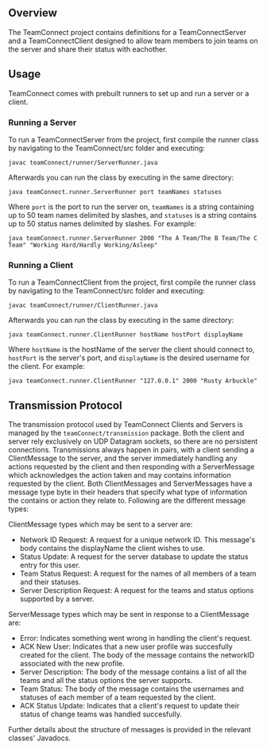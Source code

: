 ## Overview

 The TeamConnect project contains definitions for a TeamConnectServer and a TeamConnectClient designed to allow team members to join teams on the server and share their status with eachother.

## Usage

 TeamConnect comes with prebuilt runners to set up and run a server or a client.

### Running a Server

 To run a TeamConnectServer from the project, first compile the runner class by navigating to the TeamConnect/src folder and executing:

```
javac teamConnect/runner/ServerRunner.java
```

 Afterwards you can run the class by executing in the same directory:

```
java teamConnect.runner.ServerRunner port teamNames statuses
```

 Where `port` is the port to run the server on, `teamNames` is a string containing up to 50 team names delimited by slashes, and `statuses` is a string contains up to 50 status names delimited by slashes. For example:

```
java teamConnect.runner.ServerRunner 2000 "The A Team/The B Team/The C Team" "Working Hard/Hardly Working/Asleep"
```

### Running a Client

 To run a TeamConnectClient from the project, first compile the runner class by navigating to the TeamConnect/src folder and executing:

```
javac teamConnect/runner/ClientRunner.java
```

 Afterwards you can run the class by executing in the same directory:

```
java teamConnect.runner.ClientRunner hostName hostPort displayName
```

 Where `hostName` is the hostName of the server the client should connect to, `hostPort` is the server's port, and `displayName` is the desired username for the client. For example:

```
java teamConnect.runner.ClientRunner "127.0.0.1" 2000 "Rusty Arbuckle"
```

## Transmission Protocol

 The transmission protocol used by TeamConnect Clients and Servers is managed by the `teamConnect/transmission` package. Both the client and server rely exclusively on UDP Datagram sockets, so there are no persistent connections. Transmissions always happen in pairs, with a client sending a ClientMessage to the server, and the server immediately handling any actions requested by the client and then responding with a ServerMessage which acknowledges the action taken and may contains information requested by the client. Both ClientMessages and ServerMessages have a message type byte in their headers that specify what type of information the contains or action they relate to. Following are the different message types:

ClientMessage types which may be sent to a server are:
 * Network ID Request: A request for a unique network ID. This message's body contains the displayName the client wishes to use.
 * Status Update: A request for the server database to update the status entry for this user.
 * Team Status Request: A request for the names of all members of a team and their statuses.
 * Server Description Request: A request for the teams and status options supported by a server.

ServerMessage types which may be sent in response to a ClientMessage are:
 * Error: Indicates something went wrong in handling the client's request.
 * ACK New User: Indicates that a new user profile was succesfully created for the client. The body of the message contains the networkID associated with the new profile.
 * Server Description: The body of the message contains a list of all the teams and all the status options the server supports.
 * Team Status: The body of the message contains the usernames and statuses of each member of a team requested by the client.
 * ACK Status Update: Indicates that a client's request to update their status of change teams was handled succesfully.

Further details about the structure of messages is provided in the relevant classes' Javadocs.
